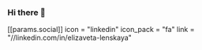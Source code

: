 ### Hi there 👋

[[params.social]]
  icon = "linkedin"
  icon_pack = "fa"
  link = "//linkedin.com/in/elizaveta-lenskaya"
